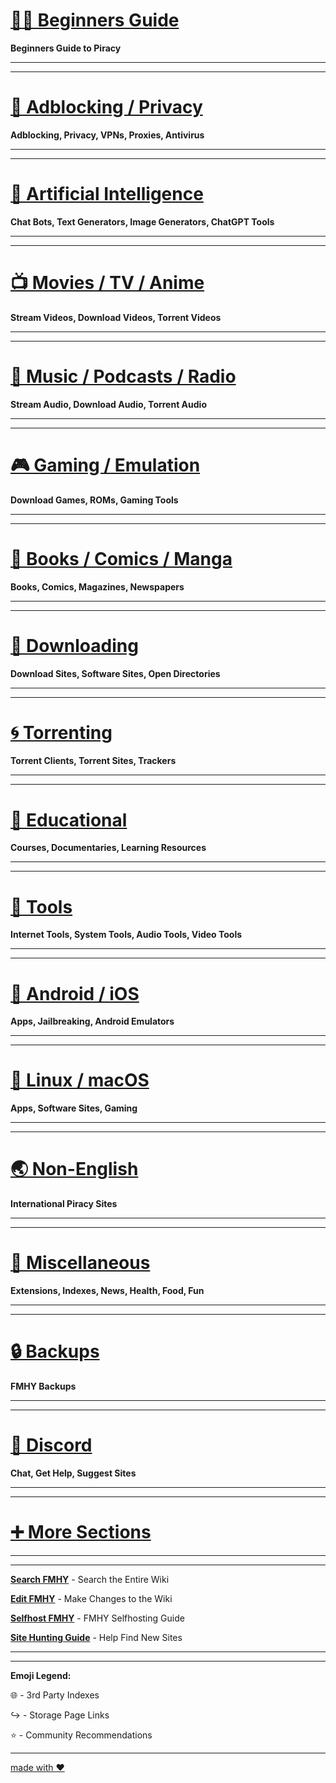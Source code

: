 # [🏴‍☠️ Beginners Guide](https://rentry.org/Piracy-BG)

**Beginners Guide to Piracy**

***
***

# [📛 Adblocking / Privacy](https://github.com/MrAmanvishwakarma/WebCollection/wiki/%F0%9F%93%9B-Adblock-Privacy-Antivirus)

**Adblocking, Privacy, VPNs, Proxies, Antivirus**

***
***

# [🤖 Artificial Intelligence](https://github.com/MrAmanvishwakarma/WebCollection/wiki/%F0%9F%A4%96-Artificial-Intelligence)

**Chat Bots, Text Generators, Image Generators, ChatGPT Tools**

***
***

# [📺 Movies / TV / Anime](https://github.com/MrAmanvishwakarma/Websites/wiki/%F0%9F%93%BA-Movies-TV-Anime-Sports)

**Stream Videos, Download Videos, Torrent Videos**

***
***

# [🎵 Music / Podcasts / Radio](https://github.com/MrAmanvishwakarma/WebCollection/wiki/%F0%9F%8E%B5-Music-Podcasts-Radio)

**Stream Audio, Download Audio, Torrent Audio**

***
***

# [🎮 Gaming / Emulation](https://github.com/MrAmanvishwakarma/Websites/wiki/%F0%9F%8E%AE-Gaming-Emulation)

**Download Games, ROMs, Gaming Tools**

***
***

# [📗 Books / Comics / Manga](https://github.com/MrAmanvishwakarma/WebCollection/wiki/%F0%9F%93%97-Books-Comics-Manga)

**Books, Comics, Magazines, Newspapers**

***
***

# [💾 Downloading](https://github.com/MrAmanvishwakarma/WebCollection/wiki/%F0%9F%92%BE-Downloading)

**Download Sites, Software Sites, Open Directories**

***
***

# [🌀 Torrenting](https://github.com/MrAmanvishwakarma/WebCollection/wiki/%F0%9F%8C%80-Torrenting)

**Torrent Clients, Torrent Sites, Trackers**

***
***

# [🧠 Educational](https://github.com/MrAmanvishwakarma/WebCollection/wiki/%F0%9F%A7%A0-Educational)

**Courses, Documentaries, Learning Resources**

***
***

# [🔧 Tools](https://www.reddit.com/r/FREEMEDIAHECKYEAH/wiki/tools-index)

**Internet Tools, System Tools, Audio Tools, Video Tools**

***
***

# [📱 Android / iOS](https://github.com/MrAmanvishwakarma/WebCollection/wiki/%F0%9F%93%B1-Android-iOS)

**Apps, Jailbreaking, Android Emulators**

***
***

# [🐧 Linux / macOS](https://github.com/MrAmanvishwakarma/WebCollection/wiki/%F0%9F%90%A7-Linux-MacOS)

**Apps, Software Sites, Gaming**

***
***

# [🌏 Non-English](https://github.com/MrAmanvishwakarma/WebCollection/wiki/%F0%9F%8C%8F-Non-English)

**International Piracy Sites** 

***
***

# [📂 Miscellaneous](https://github.com/fmhy/FMHY/wiki/%F0%9F%93%82-Miscellaneous)

**Extensions, Indexes, News, Health, Food, Fun**

***
***

# [🔒 Backups](https://github.com/fmhy/FMHY/wiki/Backups)

**FMHY Backups**

***
***

# [💬 Discord](https://rentry.co/fmhy-invite)

**Chat, Get Help, Suggest Sites**

***
***

# [➕️ More Sections](https://www.reddit.com/r/FREEMEDIAHECKYEAH/wiki/more-sections)

***
***

**[Search FMHY](https://redd.it/105xraz)** - Search the Entire Wiki

**[Edit FMHY](https://fmhy.net/other/contributing)** - Make Changes to the Wiki

**[Selfhost FMHY](https://fmhy.net/other/selfhosting)** - FMHY Selfhosting Guide

**[Site Hunting Guide](https://www.reddit.com/r/FREEMEDIAHECKYEAH/wiki/find-new-sites)** - Help Find New Sites

***
***

**Emoji Legend:**

🌐 - 3rd Party Indexes

↪️ - Storage Page Links

⭐ - Community Recommendations

***

[made with ❤️](https://fmhy.net/feedback)
